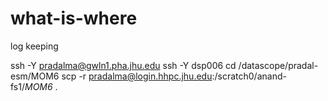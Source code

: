 # what-is-where
log keeping

ssh -Y pradalma@gwln1.pha.jhu.edu
ssh -Y dsp006
cd /datascope/pradal-esm/MOM6
scp -r pradalma@login.hhpc.jhu.edu:/scratch0/anand-fs1/*MOM6* .
